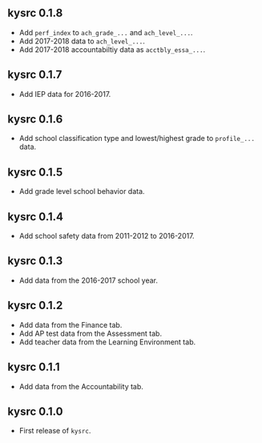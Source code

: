 ## kysrc 0.1.8

- Add `perf_index` to `ach_grade_...` and `ach_level_...`. 
- Add 2017-2018 data to `ach_level_...`.
- Add 2017-2018 accountabiltiy data as `acctbly_essa_...`.

## kysrc 0.1.7

- Add IEP data for 2016-2017. 

## kysrc 0.1.6

- Add school classification type and lowest/highest grade to `profile_...` data.

## kysrc 0.1.5

- Add grade level school behavior data.

## kysrc 0.1.4

- Add school safety data from 2011-2012 to 2016-2017.

## kysrc 0.1.3

- Add data from the 2016-2017 school year.

## kysrc 0.1.2

- Add data from the Finance tab.
- Add AP test data from the Assessment tab.
- Add teacher data from the Learning Environment tab.

## kysrc 0.1.1

- Add data from the Accountability tab.

## kysrc 0.1.0

* First release of `kysrc`.
